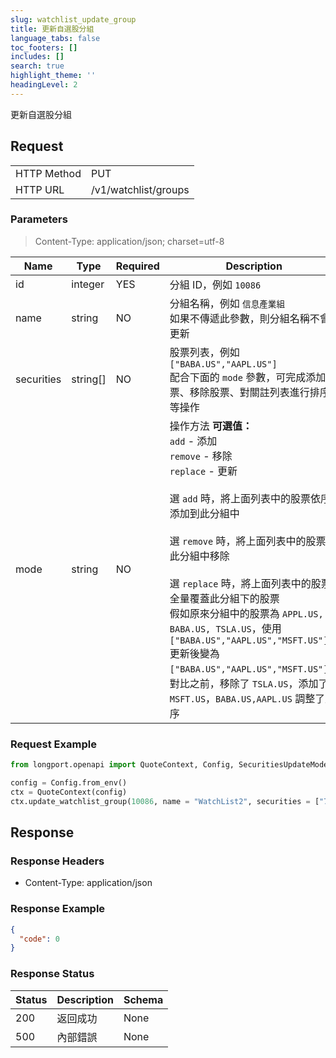 ```yaml
---
slug: watchlist_update_group
title: 更新自選股分組
language_tabs: false
toc_footers: []
includes: []
search: true
highlight_theme: ''
headingLevel: 2
---
```


更新自選股分組

<SDKLinks module="quote" klass="QuoteContext" method="update_watchlist_group" />

## Request

<table className="http-basic">
<tbody>
<tr><td className="http-basic-key">HTTP Method</td><td>PUT</td></tr>
<tr><td className="http-basic-key">HTTP URL</td><td>/v1/watchlist/groups </td></tr>
</tbody>
</table>

### Parameters

> Content-Type: application/json; charset=utf-8

| Name       | Type     | Required | Description                                                                                                                                                                                                                                                                                                                                                                                                                                                                                                      |
| ---------- | -------- | -------- | ---------------------------------------------------------------------------------------------------------------------------------------------------------------------------------------------------------------------------------------------------------------------------------------------------------------------------------------------------------------------------------------------------------------------------------------------------------------------------------------------------------------- |
| id         | integer  | YES      | 分組 ID，例如 `10086`                                                                                                                                                                                                                                                                                                                                                                                                                                                                                            |
| name       | string   | NO       | 分組名稱，例如 `信息產業組`<br /> 如果不傳遞此參數，則分組名稱不會更新                                                                                                                                                                                                                                                                                                                                                                                                                                           |
| securities | string[] | NO       | 股票列表，例如 `["BABA.US","AAPL.US"]`<br /> 配合下面的 `mode` 參數，可完成添加股票、移除股票、對關註列表進行排序等操作                                                                                                                                                                                                                                                                                                                                                                                          |
| mode       | string   | NO       | 操作方法 **可選值：**<br /> `add` - 添加<br /> `remove` - 移除<br /> `replace` - 更新<br /><br /> 選 `add` 時，將上面列表中的股票依序添加到此分組中<br /><br /> 選 `remove` 時，將上面列表中的股票從此分組中移除<br /><br /> 選 `replace` 時，將上面列表中的股票全量覆蓋此分組下的股票<br /> 假如原來分組中的股票為 `APPL.US, BABA.US, TSLA.US`，使用 `["BABA.US","AAPL.US","MSFT.US"]` 更新後變為 `["BABA.US","AAPL.US","MSFT.US"]`，對比之前，移除了 `TSLA.US`，添加了 `MSFT.US`，`BABA.US,AAPL.US` 調整了順序 |

### Request Example

```python
from longport.openapi import QuoteContext, Config, SecuritiesUpdateMode

config = Config.from_env()
ctx = QuoteContext(config)
ctx.update_watchlist_group(10086, name = "WatchList2", securities = ["700.HK", "AAPL.US"], SecuritiesUpdateMode.Replace)
```

## Response

### Response Headers

- Content-Type: application/json

### Response Example

```json
{
  "code": 0
}
```

### Response Status

| Status | Description | Schema |
| ------ | ----------- | ------ |
| 200    | 返回成功    | None   |
| 500    | 內部錯誤    | None   |

<aside className="success">
</aside>
